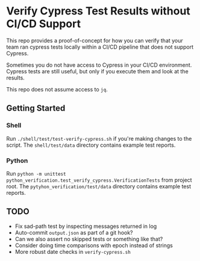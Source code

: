 # Verify Cypress Test Results without CI/CD Support

This repo provides a proof-of-concept for how you can verify that your team ran cypress tests locally within a CI/CD pipeline that does not support Cypress.

Sometimes you do not have access to Cypress in your CI/CD environment.
Cypress tests are still useful, but only if you execute them and look at the results.

This repo does not assume access to `jq`.

## Getting Started

### Shell

Run `./shell/test/test-verify-cypress.sh` if you're making changes to the script.
The `shell/test/data` directory contains example test reports.

### Python

Run `python -m unittest python_verification.test_verify_cypress.VerificationTests` from project root.
The `pytyhon_verification/test/data` directory contains example test reports.

## TODO

* Fix sad-path test by inspecting messages returned in log
* Auto-commit `output.json` as part of a git hook?
* Can we also assert no skipped tests or something like that?
* Consider doing time comparisons with epoch instead of strings
* More robust date checks in `verify-cypress.sh`

